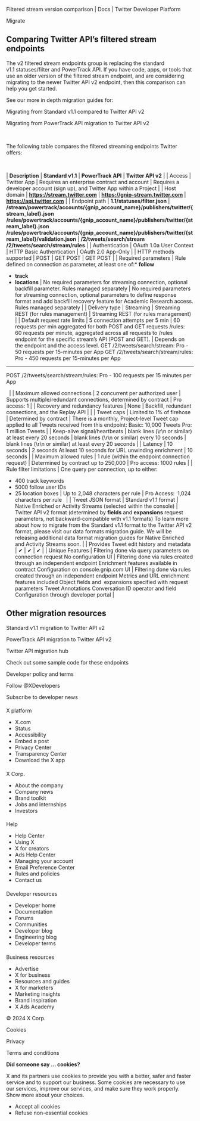 



Filtered stream version comparison | Docs | Twitter Developer Platform 





































































































Migrate



Comparing Twitter API’s filtered stream endpoints
-------------------------------------------------


The v2 filtered stream endpoints group is replacing the standard v1.1 statuses/filter and PowerTrack API. If you have code, apps, or tools that use an older version of the filtered stream endpoint, and are considering migrating to the newer Twitter API v2 endpoint, then this comparison can help you get started. 


See our more in depth migration guides for:


Migrating from Standard v1.1 compared to Twitter API v2


Migrating from PowerTrack API migration to Twitter API v2


 


The following table compares the filtered streaming endpoints Twitter offers:  

 




| **Description** | **Standard v1.1** | **PowerTrack API** | **Twitter API v2** |
| Access | Twitter App | Requires an enterprise contract and account | Requires a developer account (sign up), and Twitter App within a Project |
| Host domain | ******https://stream.twitter.com****** | ******https://gnip-stream.twitter.com****** | ******https://api.twitter.com****** |
| Endpoint path | ******1.1/statuses/filter.json****** | ******/stream/powertrack/accounts/{gnip\_account\_name}/publishers/twitter/{stream\_label}.json******
******/rules/powertrack/accounts/{gnip\_account\_name}/publishers/twitter/{stream\_label}.json******
******/rules/powertrack/accounts/{gnip\_account\_name}/publishers/twitter/{stream\_label}/validation.json****** | ******/2/tweets/search/stream******
******/2/tweets/search/stream/rules****** |
| Authentication | OAuth 1.0a User Context | HTTP Basic Authentication | OAuth 2.0 App-Only |
| HTTP methods supported | POST | GET
POST | GET
POST |
| Required parameters | Rule defined on connection as parameter, at least one of:* ******follow******
* ******track******
* ******locations******
 | No required parameters for streaming connection, optional backfill parameter.
Rules managed separately | No required parameters for streaming connection, optional parameters to define response format and add backfill recovery feature for Academic Research access.
Rules managed separately |
| Delivery type | Streaming | Streaming
REST (for rules management) | Streaming
REST (for rules management) |
| Default request rate limits | 5 connection attempts per 5 min | 60 requests per min aggregated for both POST and GET requests
/rules:  60 requests per minute, aggregated across all requests to /rules endpoint for the specific stream’s API (POST and GET). | Depends on the endpoint and the access level.
GET /2/tweets/search/stream:
Pro - 50 requests per 15-minutes per App
GET /2/tweets/search/stream/rules:
Pro - 450 requests per 15-minutes per App
---
POST /2/tweets/search/stream/rules:
Pro - 100 requests per 15 minutes per App

  |
| Maximum allowed connections | 2 concurrent per authorized user | Supports multiple/redundant connections, determined by contract | Pro access: 
 1 |
| Recovery and redundancy features | None | Backfill, redundant connections, and the Replay API |  |
| Tweet caps | Limited to 1% of firehose | Determined by contract | There is a monthly, Project-level Tweet cap applied to all Tweets received from this endpoint:
Basic:
10,000 Tweets
Pro:
1 million Tweets |
| Keep-alive signal/heartbeats | blank lines (\r\n or similar) at least every 20 seconds | blank lines (\r\n or similar) every 10 seconds | blank lines (\r\n or similar) at least every 20 seconds |
| Latency | 10 seconds | 2 seconds
At least 10 seconds for URL unwinding enrichment | 10 seconds |
| Maximum allowed rules | 1 rule (within the endpoint connection request) | Determined by contract up to 250,000 | Pro access:
1000 rules |
| Rule filter limitations | One query per connection, up to either:
- 400 track keywords
- 5000 follow user IDs
- 25 location boxes | Up to 2,048 characters per rule | Pro Access: 
1,024 characters per rule
  |
| Tweet JSON format | Standard v1.1 format | Native Enriched or Activity Streams (selected within the console) | Twitter API v2 format (determined by ******fields****** and ******expansions****** request parameters, not backward-compatible with v1.1 formats)
To learn more about how to migrate from the Standard v1.1 format to the Twitter API v2 format, please visit our data formats migration guide. We will be releasing additional data format migration guides for Native Enriched and Activity Streams soon. |
| Provides Tweet edit history and metadata | ✔ | ✔ | ✔ |
| Unique Features | Filtering done via query parameters on connection request
No configuration UI | Filtering done via rules created through an independent endpoint
Enrichment features available in contract
Configuration on console.gnip.com UI | Filtering done via rules created through an independent endpoint
Metrics and URL enrichment features included
Object fields and  expansions specified with request parameters
Tweet Annotations
Conversation ID operator and field
Configuration through developer portal |










Other migration resources
-------------------------






Standard v1.1 migration to Twitter API v2


PowerTrack API migration to Twitter API v2


Twitter API migration hub


Check out some sample code for these endpoints



















Developer policy and terms


Follow @XDevelopers


Subscribe to developer news












#### 
 X platform


* X.com
* Status
* Accessibility
* Embed a post
* Privacy Center
* Transparency Center
* Download the X app




#### 
 X Corp.


* About the company
* Company news
* Brand toolkit
* Jobs and internships
* Investors




#### 
 Help


* Help Center
* Using X
* X for creators
* Ads Help Center
* Managing your account
* Email Preference Center
* Rules and policies
* Contact us




#### 
 Developer resources


* Developer home
* Documentation
* Forums
* Communities
* Developer blog
* Engineering blog
* Developer terms




#### 
 Business resources


* Advertise
* X for business
* Resources and guides
* X for marketers
* Marketing insights
* Brand inspiration
* X Ads Academy









 © 2024 X Corp.
 


Cookies


Privacy


Terms and conditions






















**Did someone say … cookies?**  
  


 X and its partners use cookies to provide you with a better, safer and
 faster service and to support our business. Some cookies are necessary to use
 our services, improve our services, and make sure they work properly.
 Show more about your choices.


 




* Accept all cookies
* Refuse non-essential cookies















